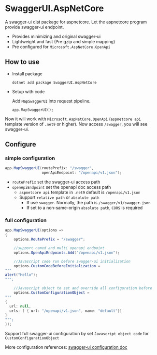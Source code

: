 ﻿# SwaggerUI.AspNetCore

A [swagger-ui](https://github.com/swagger-api/swagger-ui) [dist](https://www.npmjs.com/package/swagger-ui-dist) package for aspnetcore. Let the aspnetcore program provide swagger-ui endpoint.

- Provides minimizing and original swagger-ui
- Lightweight and fast (Pre gzip and simple mapping)
- Pre configured for `Microsoft.AspNetCore.OpenApi`

## How to use
- Install package
  ```shell
  dotnet add package SwaggerUI.AspNetCore
  ```
- Setup with code

  Add `MapSwaggerUI` into request pipeline.
  ```
  app.MapSwaggerUI();
  ```

Now it will work with `Microsoft.AspNetCore.OpenApi` (`aspnetcore api` template version of `.net9` or higher). Now access `/swagger`, you will see swagger-ui.

## Configure

### simple configuration
```C#
app.MapSwaggerUI(routePrefix: "/swagger",
                 openApiEndpoint: "/openapi/v1.json");
```
- `routePrefix` set the swagger-ui access path
- `openApiEndpoint` set the openapi doc access path
  - `aspnetcore api` template in `.net9` default is `/openapi/v1.json`
  - Support `relative path` or `absolute path`
    - If use `swagger`. Normally, the path is `/swagger/v1/swagger.json`
    - If set to a non-same-origin `absolute path`, `CORS` is required

### full configuration
```C#
app.MapSwaggerUI(options =>
{
    options.RoutePrefix = "/swagger";

    //support named and multi openapi endpoint
    options.OpenApiEndpoints.Add("/openapi/v1.json");

    //Javascript code run before swagger-ui initialization
    options.CustomCodeBeforeInitialization =
"""
alert("Hello");
""";

    //Javascript object to set and override all configuration before
    options.CustomConfigurationObject =
"""
{
  url: null,
  urls: [ { url: "/openapi/v1.json", name: "default"}]
}
""";
});
```

Support full swagger-ui configuration by set `Javascript object code` for `CustomConfigurationObject`

More configuration references: [swagger-ui configuration doc](https://swagger.io/docs/open-source-tools/swagger-ui/usage/configuration/)
